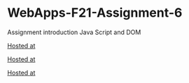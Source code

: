 # WebApps-F21-Assignment-6
Assignment introduction Java Script and DOM

[Hosted at](https://github.com/44-563-WebApps-F21/webapps-f21-assignment-6-dhana1701/blob/main/pass.html)

[Hosted at](https://github.com/44-563-WebApps-F21/webapps-f21-assignment-6-dhana1701/blob/main/arithmetic.html)

[Hosted at](https://github.com/44-563-WebApps-F21/webapps-f21-assignment-6-dhana1701/blob/main/car.html)